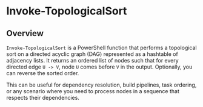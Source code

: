 # Invoke-TopologicalSort

## Overview

`Invoke-TopologicalSort` is a PowerShell function that performs a topological sort on a directed acyclic graph (DAG) represented as a hashtable of adjacency lists. It returns an ordered list of nodes such that for every directed edge `U -> V`, node `U` comes before `V` in the output. Optionally, you can reverse the sorted order.

This can be useful for dependency resolution, build pipelines, task ordering, or any scenario where you need to process nodes in a sequence that respects their dependencies.
